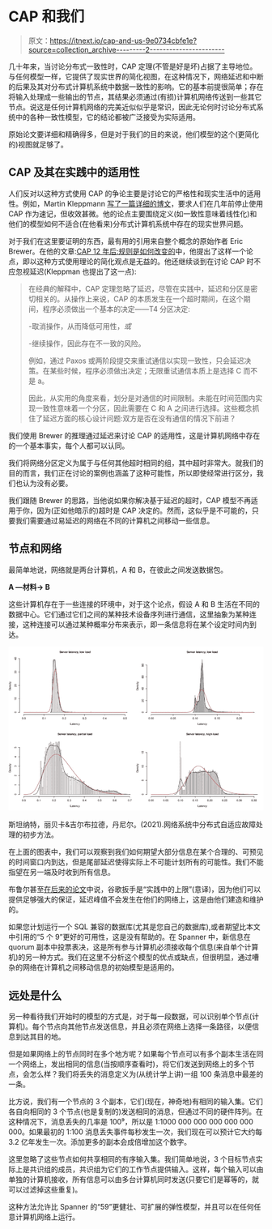 # CAP 和我们

> 原文：<https://itnext.io/cap-and-us-9e0734cbfe1e?source=collection_archive---------2----------------------->

几十年来，当讨论分布式一致性时，CAP 定理(不管是好是坏)占据了主导地位。与任何模型一样，它提供了现实世界的简化视图，在这种情况下，网络延迟和中断的后果及其对分布式计算机系统中数据一致性的影响。它的基本前提很简单；存在将输入处理成一些输出的节点，其结果必须通过(有损)计算机网络传送到一些其它节点。说这是任何计算机网络的完美近似似乎是常识，因此无论何时讨论分布式系统中的各种一致性模型，它的结论都被广泛接受为实际适用。

原始论文要详细和精确得多，但是对于我们的目的来说，他们模型的这个(更简化的)视图就足够了。

## CAP 及其在实践中的适用性

人们反对以这种方式使用 CAP 的争论主要是讨论它的严格性和现实生活中的适用性。例如，Martin Kleppmann [写了一篇详细的博文](https://martin.kleppmann.com/2015/05/11/please-stop-calling-databases-cp-or-ap.html)，要求人们在几年前停止使用 CAP 作为速记，但收效甚微。他的论点主要围绕定义(如一致性意味着线性化)和他们的模型如何不适合(在他看来)分布式计算机系统中存在的现实世界问题。

对于我们在这里要证明的东西，最有用的引用来自整个概念的原始作者 Eric Brewer。在他的文章:[CAP 12 年后:规则是如何改变的](https://www.infoq.com/articles/cap-twelve-years-later-how-the-rules-have-changed/)中，他提出了这样一个论点，即以这种方式使用理论的简化观点是无益的。他还继续谈到在讨论 CAP 时不应忽视延迟(Kleppman 也提出了这一点):

> 在经典的解释中，CAP 定理忽略了延迟，尽管在实践中，延迟和分区是密切相关的。从操作上来说，CAP 的本质发生在一个超时期间，在这个期间，程序必须做出一个基本的决定——T4 分区决定:
> 
> -取消操作，从而降低可用性，*或*
> 
> -继续操作，因此存在不一致的风险。
> 
> 例如，通过 Paxos 或两阶段提交来重试通信以实现一致性，只会延迟决策。在某些时候，程序必须做出决定；无限重试通信本质上是选择 C 而不是 a。
> 
> 因此，从实用的角度来看，划分是对通信的时间限制。未能在时间范围内实现一致性意味着一个分区，因此需要在 C 和 A 之间进行选择。这些概念抓住了延迟方面的核心设计问题:双方是否在没有通信的情况下前进？

我们使用 Brewer 的推理通过延迟来讨论 CAP 的适用性，这是计算机网络中存在的一个基本事实，每个人都可以认同。

我们将网络分区定义为属于与任何其他超时相同的组，其中超时非常大。就我们的目的而言，我们正在讨论的案例也涵盖了这种可能性，所以即使经常进行区分，我们也认为没有必要。

我们跟随 Brewer 的思路，当他说如果你解决基于延迟的超时，CAP 模型不再适用于你，因为(正如他暗示的)超时是 CAP 决定的。然而，这似乎是不可能的，只要我们需要通过易延迟的网络在不同的计算机之间移动一些信息。

## 节点和网络

最简单地说，网络就是两台计算机，A 和 B，在彼此之间发送数据包。

**A —材料→ B**

这些计算机存在于一些连接的环境中，对于这个论点，假设 A 和 B 生活在不同的数据中心。它们通过它们之间的某种技术设备序列进行通信，这里抽象为某种连接，这种连接可以通过某种概率分布来表示，即一条信息将在某个设定时间内到达。

![](img/34cc61a0745db0fafbccc6f1408582fd.png)

斯坦纳特，丽贝卡&吉尔布拉德，丹尼尔。(2021).网络系统中分布式自适应故障处理的初步方法。

在上面的图表中，我们可以观察到我们如何期望大部分信息在某个合理的、可预见的时间窗口内到达，但是尾部延迟使得实际上不可能计划所有的可能性。我们不能指望在另一端及时收到所有信息。

布鲁尔甚至[在后来的论文](https://t.co/grR0VYX6RR?amp=1)中说，谷歌扳手是“实践中的上限”(意译)，因为他们可以提供足够强大的保证，延迟峰值不会发生在他们的网络上，这是由他们建造和维护的。

如果您计划运行一个 SQL 兼容的数据库(尤其是您自己的数据库),或者期望比本文中引用的“5 个 9”更好的可用性，这是没有帮助的。在 Spanner 中，新信息在 quorum 副本中投票表决，这是所有参与计算机必须接收每个信息(来自单个计算机)的另一种方式。我们在这里不分析这个模型的优点或缺点，但很明显，通过嘈杂的网络在计算机之间移动信息的初始模型是适用的。

## 远处是什么

另一种看待我们开始时的模型的方式是，对于每一段数据，可以识别单个节点(计算机)。每个节点向其他节点发送信息，并且必须在网络上选择一条路径，以便信息到达其目的地。

但是如果网络上的节点同时在多个地方呢？如果每个节点可以有多个副本生活在同一个网络上，发出相同的信息(当按顺序查看时)，将它们发送到网络上的多个节点，会怎么样？我们将丢失的消息定义为(从统计学上讲)一组 100 条消息中最差的一条。

比方说，我们有一个节点的 3 个副本，它们(现在，神奇地)有相同的输入集。它们各自向相同的 3 个节点(也是复制的)发送相同的消息，但通过不同的硬件阵列。在这种情况下，消息丢失的几率是 100⁹，所以是 1:1000 000 000 000 000 000 000。如果最初的 1:100 消息丢失事件每秒发生一次，我们现在可以预计它大约每 3.2 亿年发生一次。添加更多的副本会成倍增加这个数字。

这里忽略了这些节点如何共享相同的有序输入集。我们简单地说，3 个目标节点实际上是共识组的成员，共识组为它们的工作节点提供输入。这样，每个输入可以由单独的计算机接收，所有信息可以由多台计算机同时发送(只要它们是幂等的，就可以过滤掉这些重复)。

这种方法允许比 Spanner 的“59”更健壮、可扩展的弹性模型，并且可以在任何任意计算机网络上运行。